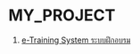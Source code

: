 # MY_PROJECT

1. [e-Training System ระบบฝึกอบรม](https://github.com/ENOMBAN/MY_PROJECT/tree/main/TOTAL/e-Training%20System)
